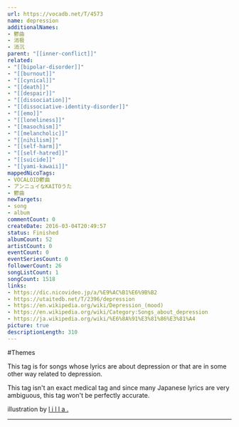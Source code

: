 ```yaml
---
url: https://vocadb.net/T/4573
name: depression
additionalNames: 
- 鬱曲
- 消极
- 消沉
parent: "[[inner-conflict]]"
related:
- "[[bipolar-disorder]]"
- "[[burnout]]"
- "[[cynical]]"
- "[[death]]"
- "[[despair]]"
- "[[dissociation]]"
- "[[dissociative-identity-disorder]]"
- "[[emo]]"
- "[[loneliness]]"
- "[[masochism]]"
- "[[melancholic]]"
- "[[nihilism]]"
- "[[self-harm]]"
- "[[self-hatred]]"
- "[[suicide]]"
- "[[yami-kawaii]]"
mappedNicoTags:
- VOCALOID鬱曲
- アンニュイなKAITOうた
- 鬱曲
newTargets:
- song
- album
commentCount: 0
createDate: 2016-03-04T20:49:57
status: Finished
albumCount: 52
artistCount: 0
eventCount: 0
eventSeriesCount: 0
followerCount: 26
songListCount: 1
songCount: 1518
links: 
- https://dic.nicovideo.jp/a/%E9%AC%B1%E6%9B%B2
- https://utaitedb.net/T/2396/depression
- https://en.wikipedia.org/wiki/Depression_(mood)
- https://en.wikipedia.org/wiki/Category:Songs_about_depression
- https://ja.wikipedia.org/wiki/%E6%8A%91%E3%81%86%E3%81%A4
picture: true
descriptionLength: 310
---
```


#Themes

This tag is for songs whose lyrics are about depression or that are in some other way related to depression.

This tag isn't an exact medical tag and since many Japanese lyrics are very ambiguous, this tag won't be perfectly accurate.

illustration by [l i l l a .](https://www.pixiv.net/member.php?id=2645602)

---

